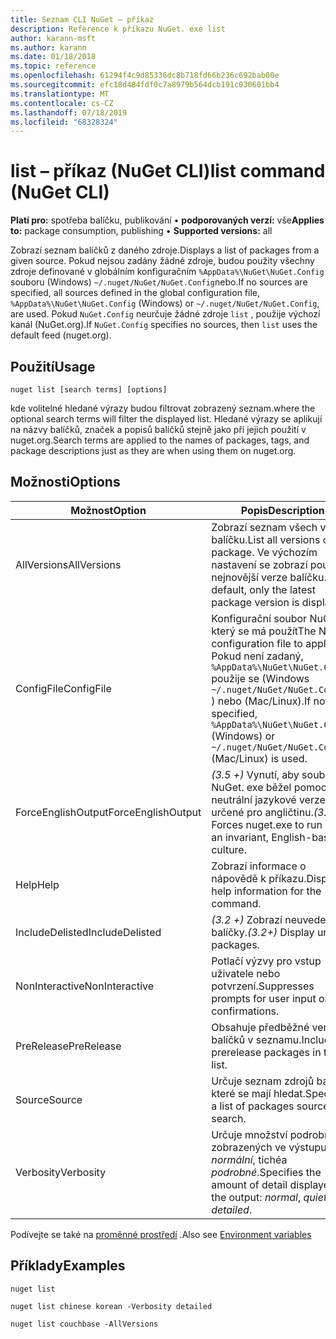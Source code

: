 ```yaml
---
title: Seznam CLI NuGet – příkaz
description: Reference k příkazu NuGet. exe list
author: karann-msft
ms.author: karann
ms.date: 01/18/2018
ms.topic: reference
ms.openlocfilehash: 61294f4c9d85336dc8b718fd66b236c692bab00e
ms.sourcegitcommit: efc18d484fdf0c7a8979b564dcb191c030601bb4
ms.translationtype: MT
ms.contentlocale: cs-CZ
ms.lasthandoff: 07/18/2019
ms.locfileid: "68328324"
---
```

# <a name="list-command-nuget-cli"></a><span data-ttu-id="cfd1f-103">list – příkaz (NuGet CLI)</span><span class="sxs-lookup"><span data-stu-id="cfd1f-103">list command (NuGet CLI)</span></span>

<span data-ttu-id="cfd1f-104">**Platí pro:** spotřeba balíčku, publikování &bullet; **podporovaných verzí:** vše</span><span class="sxs-lookup"><span data-stu-id="cfd1f-104">**Applies to:** package consumption, publishing &bullet; **Supported versions:** all</span></span>

<span data-ttu-id="cfd1f-105">Zobrazí seznam balíčků z daného zdroje.</span><span class="sxs-lookup"><span data-stu-id="cfd1f-105">Displays a list of packages from a given source.</span></span> <span data-ttu-id="cfd1f-106">Pokud nejsou zadány žádné zdroje, budou použity všechny zdroje definované v globálním konfiguračním `%AppData%\NuGet\NuGet.Config` souboru (Windows) `~/.nuget/NuGet/NuGet.Config`nebo.</span><span class="sxs-lookup"><span data-stu-id="cfd1f-106">If no sources are specified, all sources defined in the global configuration file, `%AppData%\NuGet\NuGet.Config` (Windows) or `~/.nuget/NuGet/NuGet.Config`, are used.</span></span> <span data-ttu-id="cfd1f-107">Pokud `NuGet.Config` neurčuje žádné zdroje `list` , použije výchozí kanál (NuGet.org).</span><span class="sxs-lookup"><span data-stu-id="cfd1f-107">If `NuGet.Config` specifies no sources, then `list` uses the default feed (nuget.org).</span></span>

## <a name="usage"></a><span data-ttu-id="cfd1f-108">Použití</span><span class="sxs-lookup"><span data-stu-id="cfd1f-108">Usage</span></span>

```cli
nuget list [search terms] [options]
```

<span data-ttu-id="cfd1f-109">kde volitelné hledané výrazy budou filtrovat zobrazený seznam.</span><span class="sxs-lookup"><span data-stu-id="cfd1f-109">where the optional search terms will filter the displayed list.</span></span> <span data-ttu-id="cfd1f-110">Hledané výrazy se aplikují na názvy balíčků, značek a popisů balíčků stejně jako při jejich použití v nuget.org.</span><span class="sxs-lookup"><span data-stu-id="cfd1f-110">Search terms are applied to the names of packages, tags, and package descriptions just as they are when using them on nuget.org.</span></span>

## <a name="options"></a><span data-ttu-id="cfd1f-111">Možnosti</span><span class="sxs-lookup"><span data-stu-id="cfd1f-111">Options</span></span>

| <span data-ttu-id="cfd1f-112">Možnost</span><span class="sxs-lookup"><span data-stu-id="cfd1f-112">Option</span></span> | <span data-ttu-id="cfd1f-113">Popis</span><span class="sxs-lookup"><span data-stu-id="cfd1f-113">Description</span></span> |
| --- | --- |
| <span data-ttu-id="cfd1f-114">AllVersions</span><span class="sxs-lookup"><span data-stu-id="cfd1f-114">AllVersions</span></span> | <span data-ttu-id="cfd1f-115">Zobrazí seznam všech verzí balíčku.</span><span class="sxs-lookup"><span data-stu-id="cfd1f-115">List all versions of a package.</span></span> <span data-ttu-id="cfd1f-116">Ve výchozím nastavení se zobrazí pouze nejnovější verze balíčku.</span><span class="sxs-lookup"><span data-stu-id="cfd1f-116">By default, only the latest package version is displayed.</span></span> |
| <span data-ttu-id="cfd1f-117">ConfigFile</span><span class="sxs-lookup"><span data-stu-id="cfd1f-117">ConfigFile</span></span> | <span data-ttu-id="cfd1f-118">Konfigurační soubor NuGet, který se má použít</span><span class="sxs-lookup"><span data-stu-id="cfd1f-118">The NuGet configuration file to apply.</span></span> <span data-ttu-id="cfd1f-119">Pokud není zadaný, `%AppData%\NuGet\NuGet.Config` použije se (Windows `~/.nuget/NuGet/NuGet.Config` ) nebo (Mac/Linux).</span><span class="sxs-lookup"><span data-stu-id="cfd1f-119">If not specified, `%AppData%\NuGet\NuGet.Config` (Windows) or `~/.nuget/NuGet/NuGet.Config` (Mac/Linux) is used.</span></span>|
| <span data-ttu-id="cfd1f-120">ForceEnglishOutput</span><span class="sxs-lookup"><span data-stu-id="cfd1f-120">ForceEnglishOutput</span></span> | <span data-ttu-id="cfd1f-121">*(3.5 +)* Vynutí, aby soubor NuGet. exe běžel pomocí neutrální jazykové verze určené pro angličtinu.</span><span class="sxs-lookup"><span data-stu-id="cfd1f-121">*(3.5+)* Forces nuget.exe to run using an invariant, English-based culture.</span></span> |
| <span data-ttu-id="cfd1f-122">Help</span><span class="sxs-lookup"><span data-stu-id="cfd1f-122">Help</span></span> | <span data-ttu-id="cfd1f-123">Zobrazí informace o nápovědě k příkazu.</span><span class="sxs-lookup"><span data-stu-id="cfd1f-123">Displays help information for the command.</span></span> |
| <span data-ttu-id="cfd1f-124">IncludeDelisted</span><span class="sxs-lookup"><span data-stu-id="cfd1f-124">IncludeDelisted</span></span> | <span data-ttu-id="cfd1f-125">*(3.2 +)* Zobrazí neuvedené balíčky.</span><span class="sxs-lookup"><span data-stu-id="cfd1f-125">*(3.2+)* Display unlisted packages.</span></span> |
| <span data-ttu-id="cfd1f-126">NonInteractive</span><span class="sxs-lookup"><span data-stu-id="cfd1f-126">NonInteractive</span></span> | <span data-ttu-id="cfd1f-127">Potlačí výzvy pro vstup uživatele nebo potvrzení.</span><span class="sxs-lookup"><span data-stu-id="cfd1f-127">Suppresses prompts for user input or confirmations.</span></span> |
| <span data-ttu-id="cfd1f-128">PreRelease</span><span class="sxs-lookup"><span data-stu-id="cfd1f-128">PreRelease</span></span> | <span data-ttu-id="cfd1f-129">Obsahuje předběžné verze balíčků v seznamu.</span><span class="sxs-lookup"><span data-stu-id="cfd1f-129">Includes prerelease packages in the list.</span></span> |
| <span data-ttu-id="cfd1f-130">Source</span><span class="sxs-lookup"><span data-stu-id="cfd1f-130">Source</span></span> | <span data-ttu-id="cfd1f-131">Určuje seznam zdrojů balíčků, které se mají hledat.</span><span class="sxs-lookup"><span data-stu-id="cfd1f-131">Specifies a list of packages sources to search.</span></span> |
| <span data-ttu-id="cfd1f-132">Verbosity</span><span class="sxs-lookup"><span data-stu-id="cfd1f-132">Verbosity</span></span> | <span data-ttu-id="cfd1f-133">Určuje množství podrobností zobrazených ve výstupu: *normální*, tichéa *podrobné*.</span><span class="sxs-lookup"><span data-stu-id="cfd1f-133">Specifies the amount of detail displayed in the output: *normal*, *quiet*, *detailed*.</span></span> |

<span data-ttu-id="cfd1f-134">Podívejte se také na [proměnné prostředí](cli-ref-environment-variables.md) .</span><span class="sxs-lookup"><span data-stu-id="cfd1f-134">Also see [Environment variables](cli-ref-environment-variables.md)</span></span>

## <a name="examples"></a><span data-ttu-id="cfd1f-135">Příklady</span><span class="sxs-lookup"><span data-stu-id="cfd1f-135">Examples</span></span>

```cli
nuget list

nuget list chinese korean -Verbosity detailed

nuget list couchbase -AllVersions
```
